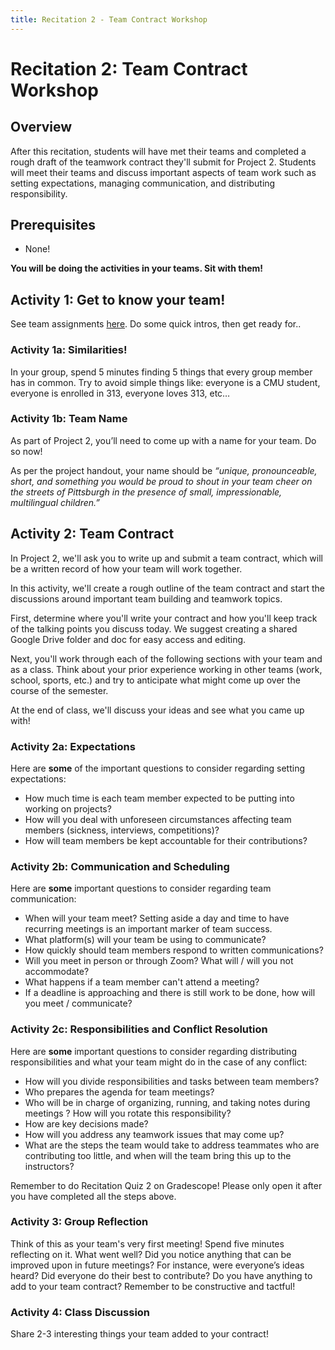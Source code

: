```yaml
---
title: Recitation 2 - Team Contract Workshop
---
```


# Recitation 2: Team Contract Workshop

## Overview

After this recitation, students will have met their teams and completed a rough draft of the teamwork contract they'll submit for Project 2. Students will meet their teams and discuss important aspects of team work such as setting expectations, managing communication, and distributing responsibility.

## Prerequisites
- None!

**You will be doing the activities in your teams. Sit with them!**

## Activity 1: Get to know your team! 

See team assignments [here](https://docs.google.com/spreadsheets/d/1Y8kAzHbkgem53f8KZP7hM99c742iYWvowaOcVx_YFuI/edit?usp=sharing). Do some quick intros, then get ready for.. 
  
### **Activity 1a: Similarities!**

In your group, spend 5 minutes finding 5 things that every group member has in common. Try to avoid simple things like: everyone is a CMU student, everyone is enrolled in 313, everyone loves 313, etc…

### **Activity 1b: Team Name**

As part of Project 2, you’ll need to come up with a name for your team. Do so now! 

As per the project handout, your name should be *“unique, pronounceable, short, and something you would be proud to shout in your team cheer on the streets of Pittsburgh in the presence of small, impressionable, multilingual children.”*

## Activity 2: Team Contract

In Project 2, we'll ask you to write up and submit a team contract, which will be a written record of how your team will work together.

In this activity, we'll create a rough outline of the team contract and start the discussions around important team building and teamwork topics.

First, determine where you'll write your contract and how you'll keep track of the talking points you discuss today. We suggest creating a shared Google Drive folder and doc for easy access and editing.

Next, you'll work through each of the following sections with your team and as a class. Think about your prior experience working in other teams (work, school, sports, etc.) and try to anticipate what might come up over the course of the semester.

At the end of class, we'll discuss your ideas and see what you came up with!

### **Activity 2a: Expectations**

Here are **some** of the important questions to consider regarding setting expectations:

-  How much time is each team member expected to be putting into working on projects?
- How will you deal with unforeseen circumstances affecting team members (sickness, interviews, competitions)?
- How will team members be kept accountable for their contributions?

### **Activity 2b: Communication and Scheduling**

Here are **some** important questions to consider regarding team communication:

-   When will your team meet? Setting aside a day and time to have recurring meetings is an important marker of team success.
-   What platform(s) will your team be using to communicate? 
- How quickly should team members respond to written communications?
-   Will you meet in person or through Zoom? What will / will you not accommodate?
-   What happens if a team member can't attend a meeting?
-   If a deadline is approaching and there is still work to be done, how will you meet / communicate?

### **Activity 2c: Responsibilities and Conflict Resolution**

Here are **some** important questions to consider regarding distributing responsibilities and what your team might do in the case of any conflict:

-   How will you divide responsibilities and tasks between team members?
-   Who prepares the agenda for team meetings?
-   Who will be in charge of organizing, running, and taking notes during meetings ? How will you rotate this responsibility?
-   How are key decisions made?
-   How will you address any teamwork issues that may come up?
-   What are the steps the team would take to address teammates who are contributing too little, and when will the team bring this up to the instructors?

Remember to do Recitation Quiz 2 on Gradescope! Please only open it after you have completed all the steps above.

### **Activity 3: Group Reflection**

Think of this as your team's very first meeting! Spend five minutes reflecting on it. What went well? Did you notice anything that can be improved upon in future meetings? For instance, were everyone’s ideas heard? Did everyone do their best to contribute? Do you have anything to add to your team contract? Remember to be constructive and tactful!

### **Activity 4: Class Discussion**
Share 2-3 interesting things your team added to your contract!